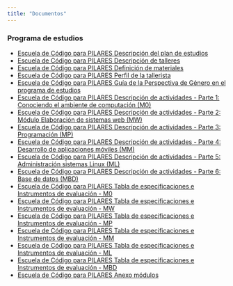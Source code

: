 ```yaml
---
title: "Documentos"
---
```


### Programa de estudios

* [Escuela de Código para PILARES Descripción del plan de
    estudios](https://github.com/Escuela-de-codigo-PILARES-IIMAS/Escuela-de-codigo-PILARES-IIMAS.github.io/raw/main/docs/Escuela%20de%20C%C3%B3digo%20para%20PILARES%20Descripci%C3%B3n%20del%20plan%20de%20estudios.pdf)
* [Escuela de Código para PILARES Descripción de
    talleres](https://github.com/Escuela-de-codigo-PILARES-IIMAS/Escuela-de-codigo-PILARES-IIMAS.github.io/raw/main/docs/Escuela%20de%20C%C3%B3digo%20para%20PILARES%20Descripci%C3%B3n%20de%20talleres.pdf)
* [Escuela de Código para PILARES Definición de
    materiales](https://github.com/Escuela-de-codigo-PILARES-IIMAS/Escuela-de-codigo-PILARES-IIMAS.github.io/raw/main/docs/Escuela%20de%20C%C3%B3digo%20para%20PILARES%20Definici%C3%B3n%20de%20materiales.pdf)
* [Escuela de Código para PILARES Perfil de la
    tallerista](https://github.com/Escuela-de-codigo-PILARES-IIMAS/Escuela-de-codigo-PILARES-IIMAS.github.io/raw/main/docs/Escuela%20de%20C%C3%B3digo%20para%20PILARES%20Perfil%20de%20la%20tallerista.pdf)
* [Escuela de Código para PILARES Guía de la Perspectiva de Género en el
    programa de
    estudios](https://github.com/Escuela-de-codigo-PILARES-IIMAS/Escuela-de-codigo-PILARES-IIMAS.github.io/raw/main/docs/Escuela%20de%20C%C3%B3digo%20para%20PILARES%20Gu%C3%ADa%20de%20la%20Perspectiva%20de%20G%C3%A9nero%20en%20el%20programa%20de%20estudios.pdf)
* <a href="https://github.com/Escuela-de-codigo-PILARES-IIMAS/Escuela-de-codigo-PILARES-IIMAS.github.io/raw/main/docs/Escuela%20de%20C%C3%B3digo%20para%20PILARES%20Descripci%C3%B3n%20de%20actividades%20-%20Parte%201_%20Conociendo%20el%20ambiente%20de%20computaci%C3%B3n%20(M0)%20.pdf">Escuela de Código para PILARES Descripción de actividades - Parte 1:
    Conociendo el ambiente de computación
    (M0)</a>
* <a
    href="https://github.com/Escuela-de-codigo-PILARES-IIMAS/Escuela-de-codigo-PILARES-IIMAS.github.io/raw/main/docs/Escuela%20de%20C%C3%B3digo%20para%20PILARES%20Descripci%C3%B3n%20de%20actividades%20-%20Parte%202_%20M%C3%B3dulo%20Elaboraci%C3%B3n%20de%20sistemas%20web%20(MW)%20.pdf">Escuela
    de Código para PILARES Descripción de actividades - Parte 2: Módulo
    Elaboración de sistemas web
    (MW)</a>
* <a href="https://github.com/Escuela-de-codigo-PILARES-IIMAS/Escuela-de-codigo-PILARES-IIMAS.github.io/raw/main/docs/Escuela%20de%20C%C3%B3digo%20para%20PILARES%20Descripci%C3%B3n%20de%20actividades%20-%20Parte%203_%20Programaci%C3%B3n%20(MP)%20.pdf">Escuela de Código para PILARES Descripción de actividades - Parte 3:
    Programación
    (MP)</a>
* <a href="https://github.com/Escuela-de-codigo-PILARES-IIMAS/Escuela-de-codigo-PILARES-IIMAS.github.io/raw/main/docs/Escuela%20de%20C%C3%B3digo%20para%20PILARES%20Descripci%C3%B3n%20de%20actividades%20-%20Parte%204_%20Desarrollo%20de%20aplicaciones%20m%C3%B3viles%20(MM).pdf">Escuela de Código para PILARES Descripción de actividades - Parte 4:
    Desarrollo de aplicaciones móviles
    (MM)</a>
* <a href="https://github.com/Escuela-de-codigo-PILARES-IIMAS/Escuela-de-codigo-PILARES-IIMAS.github.io/raw/main/docs/Escuela%20de%20C%C3%B3digo%20para%20PILARES%20Descripci%C3%B3n%20de%20actividades%20-%20Parte%205_%20Administraci%C3%B3n%20sistemas%20Linux%20(ML).pdf">Escuela de Código para PILARES Descripción de actividades - Parte 5:
    Administración sistemas Linux
    (ML)</a>
* <a
    href="https://github.com/Escuela-de-codigo-PILARES-IIMAS/Escuela-de-codigo-PILARES-IIMAS.github.io/raw/main/docs/Escuela%20de%20C%C3%B3digo%20para%20PILARES%20Descripci%C3%B3n%20de%20actividades%20-%20Parte%206_%20Base%20de%20datos%20(MBD).pdf">Escuela de Código para PILARES Descripción de actividades - Parte 6: Base de datos (MBD)</a>
* [Escuela de Código para PILARES Tabla de especificaciones e Instrumentos de
    evaluación -
    M0](https://github.com/Escuela-de-codigo-PILARES-IIMAS/Escuela-de-codigo-PILARES-IIMAS.github.io/raw/main/docs/Escuela%20de%20C%C3%B3digo%20para%20PILARES%20Tabla%20de%20especificaciones%20e%20Instrumentos%20de%20evaluaci%C3%B3n%20-%20M0%20.pdf)
* [Escuela de Código para PILARES Tabla de especificaciones e Instrumentos de
    evaluación -
    MW](https://github.com/Escuela-de-codigo-PILARES-IIMAS/Escuela-de-codigo-PILARES-IIMAS.github.io/raw/main/docs/Escuela%20de%20C%C3%B3digo%20para%20PILARES%20Tabla%20de%20especificaciones%20e%20Instrumentos%20de%20evaluaci%C3%B3n%20-%20MW.pdf)
* [Escuela de Código para PILARES Tabla de especificaciones e Instrumentos de
    evaluación -
    MP](https://github.com/Escuela-de-codigo-PILARES-IIMAS/Escuela-de-codigo-PILARES-IIMAS.github.io/raw/main/docs/Escuela%20de%20C%C3%B3digo%20para%20PILARES%20Tabla%20de%20especificaciones%20e%20Instrumentos%20de%20evaluaci%C3%B3n%20-%20MP.pdf)
* [Escuela de Código para PILARES Tabla de especificaciones e Instrumentos de
    evaluación -
    MM](https://github.com/Escuela-de-codigo-PILARES-IIMAS/Escuela-de-codigo-PILARES-IIMAS.github.io/raw/main/docs/Escuela%20de%20C%C3%B3digo%20para%20PILARES%20Tabla%20de%20especificaciones%20e%20Instrumentos%20de%20evaluaci%C3%B3n%20-%20MM.pdf)
* [Escuela de Código para PILARES Tabla de especificaciones e Instrumentos de
    evaluación -
    ML](https://github.com/Escuela-de-codigo-PILARES-IIMAS/Escuela-de-codigo-PILARES-IIMAS.github.io/raw/main/docs/Escuela%20de%20C%C3%B3digo%20para%20PILARES%20Tabla%20de%20especificaciones%20e%20Instrumentos%20de%20evaluaci%C3%B3n%20-%20ML.pdf)
* [Escuela de Código para PILARES Tabla de especificaciones e Instrumentos de
    evaluación -
    MBD](https://github.com/Escuela-de-codigo-PILARES-IIMAS/Escuela-de-codigo-PILARES-IIMAS.github.io/raw/main/docs/Escuela%20de%20C%C3%B3digo%20para%20PILARES%20Tabla%20de%20especificaciones%20e%20Instrumentos%20de%20evaluaci%C3%B3n%20-%20MBD.pdf)
* [Escuela de Código para PILARES Anexo módulos]()

